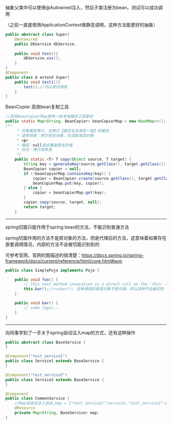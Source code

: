 抽象父类中可以使用@Autowired注入，然后子类注册为bean，测试可以成功调用

（之前一直是使用ApplicationContext做静态调用，这种方法能更好的抽象）

```java
public abstract class Super{
    @Autowired
    public DbService dbService;
    
    public void test(){
        dbService.xxx();
    }
}
@Component
public class A extend Super{
    public void test1(){
        test();//可以成功调用
    }
}
```

BeanCopier 高效bean复制工具

```java
//其实beanCopierMap使用一些本地缓存工具更好
public static Map<String, BeanCopier> beanCopierMap = new HashMap<>();
/**
     * 对象属性拷贝，仅拷贝【属性名及类型一致】的属性
     * 适用场景：拷贝到空对象，生成新类型对象
     * <p>
     * 缺陷：null值会覆盖原先的值
     * 优点：拷贝效率高
     */
    public static <T> T copy(Object source, T target) {
        String key = generateKey(source.getClass(), target.getClass());
        BeanCopier copier = null;
        if (!beanCopierMap.containsKey(key)) {
            copier = BeanCopier.create(source.getClass(), target.getClass(), false);
            beanCopierMap.put(key, copier);
        } else {
            copier = beanCopierMap.get(key);
        }
        copier.copy(source, target, null);
        return target;
    }
```

------

spring切面只能作用于spring bean的方法，不能识别普通方法

spring切面作用的方法不是原对象的方法，而是代理后的方法，这意味着如果存在嵌套调用情况，内部的方法不会被切面识别到的

可参考官网，官网的图描述的很清楚：https://docs.spring.io/spring-framework/docs/current/reference/html/core.html#aop

```java
public class SimplePojo implements Pojo {

    public void foo() {
        // this next method invocation is a direct call on the 'this' reference
        this.bar();//<=>bar(); 这种调用的是原对象不是代理，所以这种不会被切到
    }

    public void bar() {
        // some logic...
    }
}

```

------

向同事学到了一手关于spring自动注入map的方式，还有这种操作

```java
public abstract class BaseService {
}

@Component("test_service1")
public class Service1 extends BaseService {
}

@Component("test_service2")
public class Service2 extends BaseService {
}

@Component
public class CommonService {
    //Map会自动注入进去,map = {"test_service1":service1,"test_service2":service2}
    @Resource
    private Map<String, BaseService> map;
}
```





